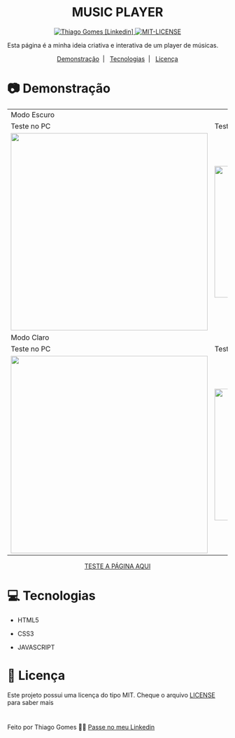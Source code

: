 <h1 align="center">
   MUSIC PLAYER
</h1>

<p align="center">
   <a href="https://www.linkedin.com/in/thiago-gomes-165ab722b/" >
   <img alt="Thiago Gomes [Linkedin]" src="https://img.shields.io/badge/-ThiagoGomes-FAFAFA?style=flat&logo=Linkedin&logoColor=black"/>
   </a>
   <a href="https://github.com/thgomes1/music-player/blob/main/LICENSE" >
   <img alt="MIT-LICENSE" src="https://img.shields.io/github/license/thgomes1/music-player?color=%23fafafa&logo=%23fafafa&logoColor=%23fafafa"/>
   </a>
</p>

<p>
Esta página é a minha ideia criativa e interativa de um player de músicas.
</p>

<p align="center">
  <a href="#camera-demonstração">Demonstração</a>&nbsp;&nbsp;|&nbsp;&nbsp;
  <a href="#computer-tecnologias">Tecnologias</a>&nbsp;&nbsp;|&nbsp;&nbsp;
  <a href="#open_book-licença">Licença</a>
</p>

# :camera: Demonstração

<table>
 <tr>
   <td>Modo Escuro</td>
   <td></td>
 </tr>
 <tr>
   <td>Teste no PC</td>
   <td>Teste no MOBILE</td>
 </tr>
 <tr>
   <td><img src="https://user-images.githubusercontent.com/98625860/158075029-163be2de-c5bf-495b-82ed-18d44f91cb4e.gif" width="450px"></td>
   <td><img src="https://user-images.githubusercontent.com/98625860/158075025-e5f8bfc7-7129-466c-9233-af985119ea50.gif" width="300px"></td>
 </tr>
 <tr>
   <td>Modo Claro</td>
   <td></td>
 </tr>
 <tr>
   <td>Teste no PC</td>
   <td>Teste no MOBILE</td>
 </tr>
  <tr>
   <td><img src="https://user-images.githubusercontent.com/98625860/158075027-0bcd81cb-3747-4472-b0e4-e0bdd5d74ae1.gif" width="450px"></td>
   <td><img src="https://user-images.githubusercontent.com/98625860/158075023-cf59af54-e98f-4c90-bcdc-3542fc150114.gif" width="300px"></td>
 </tr>
</table>

<p align="center"><a href="https://thgomes1.github.io/music-player/">TESTE A PÁGINA AQUI</a></p>

# :computer: Tecnologias

-   <p>HTML5</p>
-   <p>CSS3</p>
-   <p>JAVASCRIPT</p>

# :open_book: Licença

Este projeto possui uma licença do tipo MIT. Cheque o arquivo [LICENSE](https://github.com/thgomes1/music-player/blob/main/LICENSE) para saber mais

#

Feito por Thiago Gomes 🧑‍💻 [Passe no meu Linkedin](https://www.linkedin.com/in/thiago-gomes-165ab722b/)

